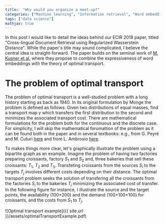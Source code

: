 ```yaml
---
title:  "Why would you organize a meet-up?"
categories: ["Machine learning", "Information retrieval", "Word embeddings"]
tags: ["data science"]
mathjax: true
---
```


In this post I would like to detail the ideas behind our ECIR 2018 paper, titled "Cross-lingual Document Retrieval using
Regularized Wasserstein Distance". While the paper's title may sound complicated, I believe the central idea is straight-forward. The paper builds on the seminal work of [M. Kusner et al.](http://proceedings.mlr.press/v37/kusnerb15.pdf) where they propose to combine the expressiveness of word embeddings with the theory of optimal transport. 

<script type="text/x-mathjax-config">
  MathJax.Hub.Config({
    tex2jax: {
      inlineMath: [ ['$','$'], ["\\(","\\)"] ],
      processEscapes: true
    }
  });
</script>


# The problem of optimal transport
The problem of optimal transport is a well-studied problem with a long history starting as back as 1940.  In its original formulation by Monge the problem is defined as follows: Given two distributions of equal masses, find a transport map $\gamma$  which transfers the first distribution to the second and minimizes the associated transport cost. There are mathematical formulations for the problem both for the continuous and the discrete case. For simplicity, I will skip the mathematical forumaltion of the problem as it can be found both in the paper and in several textbooks: e.g., from G. Peyré and M. Cuturi [here](https://optimaltransport.github.io/book/) and from L. Ambrosio [here](http://cvgmt.sns.it/media/doc/paper/1008/trasporto.pdf). 

To makes things more clear, let's graphically illustrate the problem using a bipartite graph as an example. Imagine the problem of having two factories preparing croissants, factory $S_1$ and $S_2$ and, three bakeries that sell these croissants: $T_1$, $T_2$ and $T_3$. Transfeting croissants from the sources $S_i$ to the targets $T_j$ involves different costs depending on their distance. The optimal transport problem seeks the solution of transfering all the croissants from the factories $S_i$ to the bakeries $T_j$ minimizing the associated cost of transfer. In the following figure for instance, I illustrate the source and the target points, the availability (100+200) and the demand (100+100+100) for croissants, and the costs from $S_1$ to $T_j$.

![Optimal transport example]({{ site.url }}/assets/optimalTransportExample.pdf)



